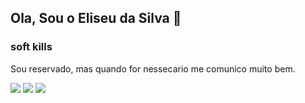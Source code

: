 ## Ola, Sou o Eliseu da Silva 👋

### soft kills

Sou reservado, mas quando for nessecario me comunico muito bem.

<div style = "display: inline_block"> 
 <img src="https://github.com/user-attachments/assets/ccf84ac2-3ebe-4b10-b62e-99d05da7141e"/>
  <img src="https://github.com/user-attachments/assets/d0e67bc2-9e7c-46bd-afc6-e3930b41c1be"/>
   <img src="https://github.com/user-attachments/assets/b647e5bc-af3a-4eea-b4dd-a4db427684a0"/>
   
  
</div>
